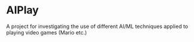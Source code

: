 # AIPlay
A project for investigating the use of different AI/ML techniques applied to playing video games (Mario etc.)
